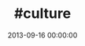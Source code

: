 ---
layout: series
series: "#culture"
permalink: "/culture/"
title: "#culture"
date: 2013-09-16 00:00:00
endDate: 2013-10-06 00:00:00
description: "Examining the current state, key influences, and trends of American culture and comparing them to Kingdom culture--identifying outages and teaching counter-cultural traits."
src: "http://s3.amazonaws.com/crossroads-media/images/legacy/content/190x110_culture.jpg"
---